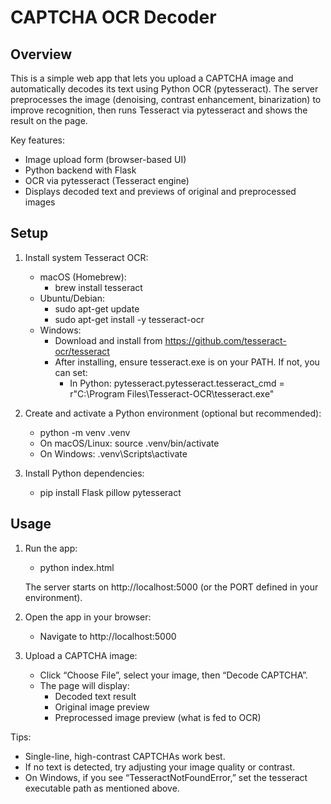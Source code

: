 # CAPTCHA OCR Decoder

## Overview
This is a simple web app that lets you upload a CAPTCHA image and automatically decodes its text using Python OCR (pytesseract). The server preprocesses the image (denoising, contrast enhancement, binarization) to improve recognition, then runs Tesseract via pytesseract and shows the result on the page.

Key features:
- Image upload form (browser-based UI)
- Python backend with Flask
- OCR via pytesseract (Tesseract engine)
- Displays decoded text and previews of original and preprocessed images

## Setup

1. Install system Tesseract OCR:
   - macOS (Homebrew):
     - brew install tesseract
   - Ubuntu/Debian:
     - sudo apt-get update
     - sudo apt-get install -y tesseract-ocr
   - Windows:
     - Download and install from https://github.com/tesseract-ocr/tesseract
     - After installing, ensure tesseract.exe is on your PATH. If not, you can set:
       - In Python: pytesseract.pytesseract.tesseract_cmd = r"C:\Program Files\Tesseract-OCR\tesseract.exe"

2. Create and activate a Python environment (optional but recommended):
   - python -m venv .venv
   - On macOS/Linux: source .venv/bin/activate
   - On Windows: .venv\Scripts\activate

3. Install Python dependencies:
   - pip install Flask pillow pytesseract

## Usage

1. Run the app:
   - python index.html

   The server starts on http://localhost:5000 (or the PORT defined in your environment).

2. Open the app in your browser:
   - Navigate to http://localhost:5000

3. Upload a CAPTCHA image:
   - Click “Choose File”, select your image, then “Decode CAPTCHA”.
   - The page will display:
     - Decoded text result
     - Original image preview
     - Preprocessed image preview (what is fed to OCR)

Tips:
- Single-line, high-contrast CAPTCHAs work best.
- If no text is detected, try adjusting your image quality or contrast.
- On Windows, if you see “TesseractNotFoundError,” set the tesseract executable path as mentioned above.